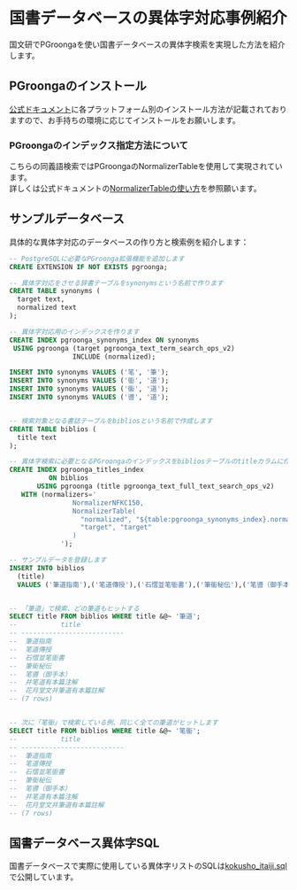 # 国書データベースの異体字対応事例紹介
国文研でPGroongaを使い国書データベースの異体字検索を実現した方法を紹介します。

## PGroongaのインストール
[公式ドキュメント](https://pgroonga.github.io/ja/install/)に各プラットフォーム別のインストール方法が記載されておりますので、お手持ちの環境に応じてインストールをお願いします。

### PGroongaのインデックス指定方法について
こちらの同義語検索ではPGroongaのNormalizerTableを使用して実現されています。<br>
詳しくは公式ドキュメントの[NormalizerTableの使い方](https://pgroonga.github.io/ja/reference/create-index-using-pgroonga.html#normalizer-table)を参照願います。

## サンプルデータベース

具体的な異体字対応のデータベースの作り方と検索例を紹介します：

```sql
-- PostgreSQLに必要なPGroonga拡張機能を追加します
CREATE EXTENSION IF NOT EXISTS pgroonga;

-- 異体字対応をさせる辞書テーブルをsynonymsという名前で作ります
CREATE TABLE synonyms (
  target text,
  normalized text
);

-- 異体字対応用のインデックスを作ります
CREATE INDEX pgroonga_synonyms_index ON synonyms
 USING pgroonga (target pgroonga_text_term_search_ops_v2)
                INCLUDE (normalized);

INSERT INTO synonyms VALUES ('笔', '筆');
INSERT INTO synonyms VALUES ('衜', '道');
INSERT INTO synonyms VALUES ('衟', '道');
INSERT INTO synonyms VALUES ('噵', '道');


-- 検索対象となる書誌テーブルをbibliosという名前で作成します
CREATE TABLE biblios (
  title text
);

-- 異体字検索に必要となるPGroongaのインデックスをbibliosテーブルのtitleカラムに作成します
CREATE INDEX pgroonga_titles_index
          ON biblios
       USING pgroonga (title pgroonga_text_full_text_search_ops_v2)
   WITH (normalizers='
                NormalizerNFKC150,
                NormalizerTable(
                  "normalized", "${table:pgroonga_synonyms_index}.normalized",
                  "target", "target"
                )
             ');

-- サンプルデータを登録します
INSERT INTO biblios
  (title)
  VALUES ('筆道指南'),('笔道傳授'),('石慴並笔衜書'),('筆衟秘伝'),('笔噵（御手本）'),('并笔道有本篇注解'),('花月堂文并筆道有本篇註解');


-- 「筆道」で検索、どの筆道もヒットする
SELECT title FROM biblios WHERE title &@~ '筆道';
--           title           
-- --------------------------
--  筆道指南
--  笔道傳授
--  石慴並笔衜書
--  筆衟秘伝
--  笔噵（御手本）
--  并笔道有本篇注解
--  花月堂文并筆道有本篇註解
-- (7 rows)


-- 次に「笔衟」で検索している例、同じく全ての筆道がヒットします
SELECT title FROM biblios WHERE title &@~ '笔衟';
--           title           
-- --------------------------
--  筆道指南
--  笔道傳授
--  石慴並笔衜書
--  筆衟秘伝
--  笔噵（御手本）
--  并笔道有本篇注解
--  花月堂文并筆道有本篇註解
-- (7 rows)
```

## 国書データベース異体字SQL

国書データベースで実際に使用している異体字リストのSQLは[kokusho_itaiji.sql](/kokusho_itaiji.sql)で公開しています。
